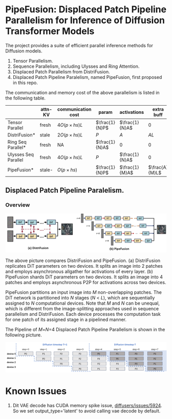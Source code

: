 # PipeFusion: Displaced Patch Pipeline Parallelism for Inference of Diffusion Transformer Models

The project provides a suite of efficient parallel inference methods for Diffusion models. 

1. Tensor Parallelism.
2. Sequence Parallelism, including Ulysses and Ring Attention.
3. Displaced Patch Parallelism from DistriFusion.
4. Displaced Patch Pipeline Paralelism, named PipeFusion, first proposed in this repo.

The communication and memory cost of the above parallelism is listed in the following table.


|          | attn-KV | communication cost | param | activations | extra buff |
|----------|---------|-------------------|-------|-------------|------------|
| Tensor Parallel | fresh | $4O(p \times hs)L$ | $\frac{1}{N}P$ | $\frac{1}{N}A$ | 0 |
| DistriFusion* | stale | $2O(p \times hs)L$ | $P$ | $A$ | $AL$ |
| Ring Seq Parallel* | fresh | NA | $\frac{1}{N}A$ | 0 | 0 |
| Ulysses Seq Parallel | fresh | $4O(p \times hs)L$ | $P$ | $\frac{1}{N}A$ | 0 |
| PipeFusion* | stale- | $O(p \times hs)$ | $\frac{1}{N}P$ | $\frac{1}{M}A$ | $\frac{A}{M}L$ |


##  Displaced Patch Pipeline Paralelism.

### Overview

![PipeFusion Image](./assets/pipefusion_overview.png)

The above picture compares DistriFusion and PipeFusion.
(a) DistriFusion replicates DiT parameters on two devices. 
It splits an image into 2 patches and employs asynchronous allgather for activations of every layer.
(b) PipeFusion shards DiT parameters on two devices.
It splits an image into 4 patches and employs asynchronous P2P for activations across two devices.


PipeFusion partitions an input image into $M$ non-overlapping patches.
The DiT network is partitioned into $N$ stages ($N$ < $L$), which are sequentially assigned to $N$ computational devices. 
Note that $M$ and $N$ can be unequal, which is different from the image-splitting approaches used in sequence parallelism and DistriFusion.
Each device processes the computation task for one patch of its assigned stage in a pipelined manner. 

The Pipeline of $M$=$N$=4 Displaced Patch Pipeline Parallelism is shown in the following picture.

![PipeLine Image](./assets/pipeline.png)

# Known Issues

1. Dit VAE decode has CUDA memory spike issue, [diffusers/issues/5924](https://github.com/huggingface/diffusers/issues/5924). 
So we set output_type='latent' to avoid calling vae decode by default.